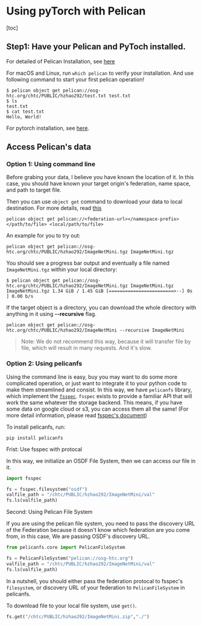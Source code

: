 

# Using pyTorch with Pelican

[toc]



## Step1: Have your Pelican and PyToch installed. 

For detailed of Pelican Installation, see [here](https://docs.pelicanplatform.org/install)

For macOS and Linux, run `which pelican` to verify your installation. And use following command to start your first pelican operation!

```shell
$ pelican object get pelican://osg-htc.org/chtc/PUBLIC/hzhao292/test.txt test.txt
$ ls
test.txt
$ cat test.txt
Hello, World!
```

For pytorch installation, see [here](https://pytorch.org/get-started/locally/).

## Access Pelican's data

### Option 1: Using command line 

Before grabing your data, I believe you have known the location of it. In this case, you should have known your target origin's federation, name space, and path to target file. 

Then you can use `object get` command to download your data to local destination. For more details, read [this](https://docs.pelicanplatform.org/getting-data-with-pelican/client)

```{shell}
pelican object get pelican://<federation-url></namespace-prefix></path/to/file> <local/path/to/file>
```

An example for you to try out:

``````
pelican object get pelican://osg-htc.org/chtc/PUBLIC/hzhao292/ImageNetMini.tgz ImageNetMini.tgz
``````

You should see a progress bar output and eventually a file named `ImageNetMini.tgz` within your local directory:

```shell
$ pelican object get pelican://osg-htc.org/chtc/PUBLIC/hzhao292/ImageNetMini.tgz ImageNetMini.tgz 
ImageNetMini.tgz 1.34 GiB / 1.45 GiB [========================>--] 0s ] 0.00 b/s

```

If the target object is a directory, you can download the whole directory with anything in it using **--recursive** flag.

 ```pelican object get pelican://osg-htc.org/chtc/PUBLIC/hzhao292/ImageNetMini --recursive ImageNetMini```

> Note: We do not recommend this way, because it will transfer file by file, which will result in many requests. And it's slow.

### Option 2: Using pelicanfs

Using the command line is easy, buy you may want to do some more complicated operation, or just want to integrate it to your python code to make them streamlined and consist. In this way, we have `pelicanfs` library, which implement the [`fsspec`](https://filesystem-spec.readthedocs.io/en/latest/index.html). `fsspec` exists to provide a familiar API that will work the same whatever the storage backend. This means, if you have some data on google cloud or s3, you can access them all the same! (For more detail information,  please read [fsspec's document](https://filesystem-spec.readthedocs.io/en/latest/index.html))

To install pelicanfs, run:

```shell
pip install pelicanfs
```

Frist: Use fsspec with protocal

In this way, we initialize an OSDF File System, then we can access our file in it. 

```python
import fsspec

fs = fsspec.filesystem("osdf") 
valfile_path = "/chtc/PUBLIC/hzhao292/ImageNetMini/val"
fs.ls(valfile_path)
```

Second: Using Pelican File System

If you are using the pelican file system, you need to pass the discovery URL of the Federation because it doesn't know which federation are you come from, in this case, We are passing OSDF's discovery URL.

```python
from pelicanfs.core import PelicanFileSystem

fs = PelicanFileSystem("pelican://osg-htc.org")
valfile_path = "/chtc/PUBLIC/hzhao292/ImageNetMini/val"
fs.ls(valfile_path)
```

In a nutshell, you should either pass the federation protocal to fsspec's `filesystem`, or discovery URL of your federation to `PelicanFileSystem` in pelicanfs. 

To download file to your local file system, use `get()`.

```python
fs.get("/chtc/PUBLIC/hzhao292/ImageNetMini.zip","./")
```



